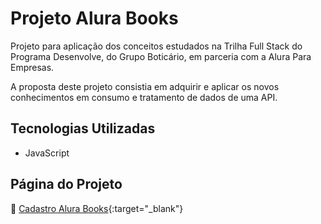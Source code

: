 # Projeto Alura Books

Projeto para aplicação dos conceitos estudados na Trilha Full Stack do Programa Desenvolve, do Grupo Boticário, em parceria com a Alura Para Empresas.

A proposta deste projeto consistia em adquirir e aplicar os novos conhecimentos em consumo e tratamento de dados de uma API.

## Tecnologias Utilizadas

- JavaScript

## Página do Projeto

🔗 [Cadastro Alura Books](https://edubarros101.github.io/cadastro-alura-books/){:target="\_blank"}
